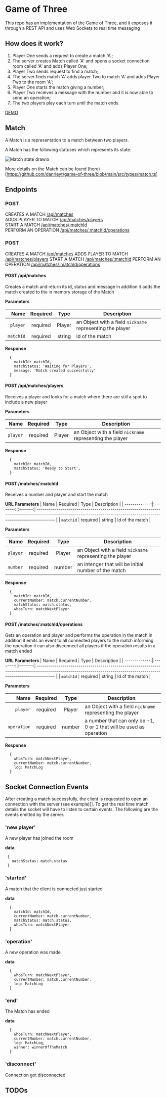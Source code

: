 # Game of Three

This repo has an implementation of the Game of Three, and it exposes it through a REST API and uses Web Sockets to real time messaging

## How does it work? 

1. Player One sends a request to create a match 'A';
2. The server creates Match called 'A' and opens a socket connection room called 'A' and adds Player One;
3. Player Two sends request to find a match;
4. The server finds match 'A' adds player Two to match 'A' and adds Player Two to the room 'A';
5. Player One starts the match giving a number;
6. Player Two receives a message with the number and it is now able to send an operation;
7. The two players play each turn until the match ends.

[DEMO](https://user-images.githubusercontent.com/6784789/218100366-16e8f203-c07d-4dce-bb9c-1a6a78bc968a.webm)

## Match

A Match is a representation to a match between two players.

A Match has the following statuses which represents its state. 

![Match state drawio](https://user-images.githubusercontent.com/6784789/218102355-dff73fb0-2473-4f4d-aaff-7e5ce99d7eb7.png)

More details on the Match can be found (here)[https://github.com/danrleyt/game-of-three/blob/main/src/types/match.ts]

## Endpoints

### POST

CREATES A MATCH [/api/matches](#post-apimatches) <br/>
ADDS PLAYER TO MATCH [/api/matches/players](#post-apimatches) <br/>
START A MATCH [/api/matches/:matchId](#post-apimatches) <br/>
PERFORM AN OPERATION [/api/matches/:matchId/operations](#post-apimatches) <br/>

### POST

CREATES A MATCH [/api/matches](#/api/matches)
ADDS PLAYER TO MATCH [/api/matches/players](#/)
START A MATCH [/api/matches/:matchId]()
PERFORM AN OPERATION [/api/matches/:matchId/operations]()

#### POST /api/matches

Creates a match and return its id, status and message in addition it adds the match created to the in memory storage of the Match
 
**Parameters**

| Name | Required |  Type   | Description                                                                                                                                                           |
| -------------:|:--------:|:-------:| --------------------------------------------------------------------------------------------------------------------------------------------------------------------- |
| `player` | required | Player  | an Object with a field `nickname` representing the player |
| `matchId` | required | string  | Id of the match |


**Response** 

```
  {
    matchId: matchId,
    matchStatus: 'Waiting for Players',
    message: 'Match created successfully'
  }
```

#### POST /api/matches/players

Receives a player and looks for a match where there are still a spot to include a new player
 
**Parameters**

| Name | Required |  Type   | Description                                                                                                                                                           |
| -------------:|:--------:|:-------:| --------------------------------------------------------------------------------------------------------------------------------------------------------------------- |
| `player` | required | Player  | an Object with a field `nickname` representing the player |


**Response** 

```
  {
    matchId: matchId,
    matchStatus: 'Ready to Start',
  }
```

#### POST /matches/:matchId

Receives a number and player and start the match

**URL Parameters**
| Name | Required |  Type   | Description                                                                                                                                                           |
| -------------:|:--------:|:-------:| --------------------------------------------------------------------------------------------------------------------------------------------------------------------- |
| `matchId` | required | string  | Id of the match |
 
**Parameters**

| Name | Required |  Type   | Description                                                                                                                                                           |
| -------------:|:--------:|:-------:| --------------------------------------------------------------------------------------------------------------------------------------------------------------------- |
| `player` | required | Player  | an Object with a field `nickname` representing the player |
| `number` | required | number  | an intenger that will be initial number of the match |


**Response** 

```
  {
    matchId: matchId,
    currentNumber: match.currentNumber,
    matchStatus: match.status,
    whosTurn: matchNextPlayer
  }
```

#### POST /matches/:matchId/operations

Gets an operation and player and performs the operation in the match in addition it emits an event to all connected players to the match informing the operation it can also disconnect all players if the operation results in a match ended

**URL Parameters**
| Name | Required |  Type   | Description                                                                                                                                                           |
| -------------:|:--------:|:-------:| --------------------------------------------------------------------------------------------------------------------------------------------------------------------- |
| `matchId` | required | string  | Id of the match |
 
**Parameters**

| Name | Required |  Type   | Description                                                                                                                                                           |
| -------------:|:--------:|:-------:| --------------------------------------------------------------------------------------------------------------------------------------------------------------------- |
| `player` | required | Player  | an Object with a field `nickname` representing the player |
| `operation` | required | number  | a number that can only be -1, 0 or 1 that will be used as operation|


**Response** 

```
  {
    whosTurn: matchNextPlayer,
    currentNumber: match.currentNumber,
    log: MatchLog
  }
```

## Socket Connection Events

After creating a match successfully, the client is requested to open an connection with the server (see example)[]. To get the real time match details the socket will have to listen to certain events. The following are the events emitted by the server. 

### 'new player'

A new player has joined the room

**data**
```
 {
   matchStatus: match.status
 }
```

### 'started'

A match that the client is connected just started

**data**

```
  {
    matchId: matchId,
    currentNumber: match.currentNumber,
    matchStatus: match.status,
    whosTurn: matchNextPlayer
  }
```

### 'operation'

A new operation was made

**data**

```
  {
    whosTurn: matchNextPlayer,
    currentNumber: match.currentNumber,
    log: MatchLog
  }
```

### 'end'

The Match has ended

**data**

```
  {
    whosTurn: matchNextPlayer,
    currentNumber: match.currentNumber,
    log: MatchLog,
    winner: winnerOfTheMatch
  }
```

### 'disconnect'

Connection got disconnected

## TODOs
